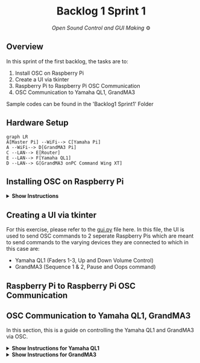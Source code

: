 <h1 align="center">
  Backlog 1 Sprint 1
</h1>

<p align="center">
  <i align="center">Open Sound Control and GUI Making </i>⚙️
</p>


## Overview
In this sprint of the first backlog, the tasks are to:
1. Install OSC on Raspberry Pi
2. Create a UI via tkinter
3. Raspberry Pi to Raspberry Pi OSC Communication
4. OSC Communication to Yamaha QL1, GrandMA3

Sample codes can be found in the 'Backlog1 Sprint1' Folder

## Hardware Setup
```mermaid
graph LR
A[Master Pi] --WiFi--> C[Yamaha Pi]
A --WiFi--> D[GrandMA3 Pi]
C --LAN--> E[Router]
E --LAN--> F[Yamaha QL1]
D --LAN--> G[GrandMA3 onPC Command Wing XT]

```

## Installing OSC on Raspberry Pi

<details><summary><b>Show Instructions</b></summary>
  
1. Install Python-OSC on **Raspberry Pi**:

    ```sh
    pip3 install python-osc==1.8.1
    ```

</details>

## Creating a UI via tkinter

For this exercise, please refer to the [gui.py](./Master%20pi/gui.py) file here.
In this file, the UI is used to send OSC commands to 2 seperate Raspberry Pis which are meant to send commands to the varying devices they are connected to which in this case are:
- Yamaha QL1 (Faders 1-3, Up and Down Volume Control)
- GrandMA3 (Sequence 1 & 2, Pause and Oops command)

## Raspberry Pi to Raspberry Pi OSC Communication

## OSC Communication to Yamaha QL1, GrandMA3
In this section, this is a guide on controlling the Yamaha QL1 and GrandMA3 via OSC.
<details><summary><b>Show Instructions for Yamaha QL1</b></summary>
  
1.  Assuming that your virtual environment has been set up, download master pi folder and place it in your virtual environment folder
2.  Configure your IP address and Port Number:
    ```
    PI_A_ADDR = "192.168.254.72"		
    PORT = 23
    addr = "/print"
    ```
3. To start the program, just need to type:

    ```
    sudo ~/<venv_name>/bin/python gui.py
    ```
<summary> Configuring Yamaha QL1 </summary>


<summary><b>Configuring for Yamaha QL1</b></summary>




</details>

<details><summary><b>Show Instructions for GrandMA3</summary></details>

